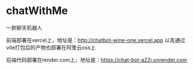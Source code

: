 # chatWithMe
一款聊天机器人

前端部署在vercel上，地址是：http://chatbot-wine-one.vercel.app
以及通过vite打包后的产物也部署在阿里云oss上

后端代码部署在render.com上，地址是：https://chat-bot-a22j.onrender.com
